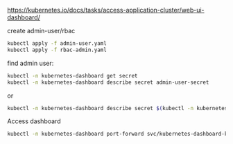 https://kubernetes.io/docs/tasks/access-application-cluster/web-ui-dashboard/

create admin-user/rbac

```sh
kubectl apply -f admin-user.yaml
kubectl apply -f rbac-admin.yaml
```

find admin user:
```sh
kubectl -n kubernetes-dashboard get secret
kubectl -n kubernetes-dashboard describe secret admin-user-secret
```

or
```sh
kubectl -n kubernetes-dashboard describe secret $(kubectl -n kubernetes-dashboard get secret  -o jsonpath='{.items[0].metadata.name}')
```

Access dashboard

```sh
kubectl -n kubernetes-dashboard port-forward svc/kubernetes-dashboard-kong-proxy 8443:443

```

